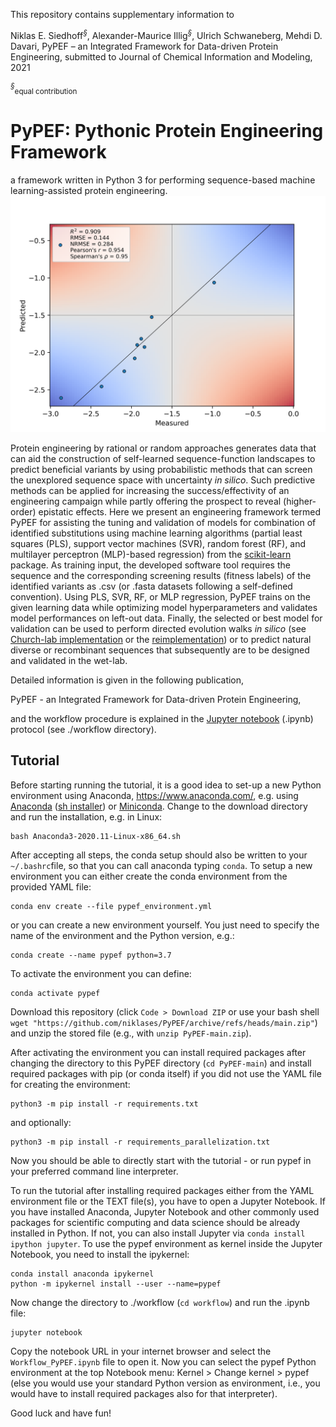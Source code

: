 This repository contains supplementary information to

Niklas E. Siedhoff<sup>*§*</sup>, Alexander-Maurice Illig<sup>*§*</sup>, Ulrich Schwaneberg, Mehdi D. Davari, PyPEF – an Integrated Framework for Data-driven Protein Engineering, submitted to Journal of Chemical Information and Modeling, 2021 

<sup>*§*</sup><sub>equal contribution</sub>

# PyPEF: Pythonic Protein Engineering Framework

a framework written in Python 3 for performing sequence-based machine learning-assisted protein engineering.
<img src="workflow/test_dataset/exemplary_validation_color_plot.png" alt="drawing" width="800"/>

Protein engineering by rational or random approaches generates data that can aid the construction of self-learned sequence-function landscapes to predict beneficial variants by using probabilistic methods that can screen the unexplored sequence space with uncertainty *in silico*. Such predictive methods can be applied for increasing the success/effectivity of an engineering campaign while partly offering the prospect to reveal (higher-order) epistatic effects. Here we present an engineering framework termed PyPEF for assisting the tuning and validation of models for combination of identified substitutions using machine learning algorithms (partial least squares (PLS), support vector machines (SVR), random forest (RF), and multilayer perceptron (MLP)-based regression) from the [scikit-learn](https://github.com/scikit-learn/scikit-learn) package. As training input, the developed software tool requires the sequence and the corresponding screening results (fitness labels) of the identified variants as .csv (or .fasta datasets following a self-defined convention). Using PLS, SVR, RF, or MLP regression, PyPEF trains on the given learning data while optimizing model hyperparameters and validates model performances on left-out data. Finally, the selected or best model for validation can be used to perform directed evolution walks *in silico* (see [Church-lab implementation](https://github.com/churchlab/UniRep) or the [reimplementation](https://github.com/ivanjayapurna/low-n-protein-engineering)) or to predict natural diverse or recombinant sequences that subsequently are to be designed and validated in the wet-lab.


Detailed information is given in the following publication, 

PyPEF - an Integrated Framework for Data-driven Protein Engineering,

and the workflow procedure is explained in the [Jupyter notebook](/workflow/Workflow_PyPEF.ipynb) (.ipynb) protocol (see
./workflow directory).  

## Tutorial

Before starting running the tutorial, it is a good idea to set-up a new Python environment using Anaconda, https://www.anaconda.com/, e.g. using [Anaconda](https://www.anaconda.com/products/individual) ([sh installer](https://repo.anaconda.com/archive/Anaconda3-2020.07-Linux-x86_64.sh)) or [Miniconda](https://docs.conda.io/en/latest/miniconda.html).
Change to the download directory and run the installation, e.g. in Linux:

```
bash Anaconda3-2020.11-Linux-x86_64.sh
```

After accepting all steps, the conda setup should also be written to your `~/.bashrc`file, so that you can call anaconda typing `conda`.
To setup a new environment you can either create the conda environment from the provided YAML file:

```
conda env create --file pypef_environment.yml
```

or you can create a new environment yourself. You just need to specify the name of the environment and the Python version, e.g.:

```
conda create --name pypef python=3.7
```

To activate the environment you can define:

```
conda activate pypef
```

Download this repository (click `Code > Download ZIP` or use your bash shell `wget "https://github.com/niklases/PyPEF/archive/refs/heads/main.zip"`) and unzip the stored file (e.g., with `unzip PyPEF-main.zip`).

After activating the environment you can install required packages after changing the directory to this PyPEF directory (`cd PyPEF-main`) and install required packages with pip (or conda itself) if you did not use the YAML file for creating the environment:

```
python3 -m pip install -r requirements.txt
```

and optionally:

```
python3 -m pip install -r requirements_parallelization.txt
```

Now you should be able to directly start with the tutorial - or run pypef in your preferred command line interpreter.

To run the tutorial after installing required packages either from the YAML environment file or the TEXT file(s), you have to open a Jupyter Notebook. If you have installed Anaconda, Jupyter Notebook and other commonly used packages for scientific computing and data science should be already installed in Python. If not, you can also install Jupyter via `conda install ipython jupyter`. To use the pypef environment as kernel inside the Jupyter Notebook, you need to install the ipykernel:

```
conda install anaconda ipykernel
python -m ipykernel install --user --name=pypef
```

Now change the directory to ./workflow (`cd workflow`) and run the .ipynb file:

```
jupyter notebook
```

Copy the notebook URL in your internet browser and select the `Workflow_PyPEF.ipynb` file to open it. Now you can select the pypef Python environment at the top Notebook menu: Kernel > Change kernel > pypef (else you would use your standard Python version as environment, i.e., you would have to install required packages also for that interpreter). 

Good luck and have fun!
